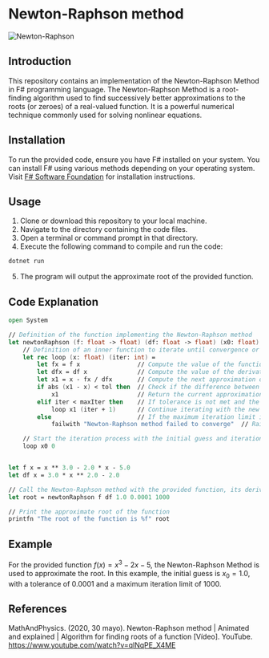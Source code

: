 # Newton-Raphson method

![Newton-Raphson](https://upload.wikimedia.org/wikipedia/commons/thumb/8/8c/Newton_iteration.svg/300px-Newton_iteration.svg.png)

## Introduction
This repository contains an implementation of the Newton-Raphson Method in F# programming language. The Newton-Raphson Method is a root-finding algorithm used to find successively better approximations to the roots (or zeroes) of a real-valued function. It is a powerful numerical technique commonly used for solving nonlinear equations.

## Installation
To run the provided code, ensure you have F# installed on your system. You can install F# using various methods depending on your operating system. Visit [F# Software Foundation](https://fsharp.org/use/) for installation instructions.

## Usage
1. Clone or download this repository to your local machine.
2. Navigate to the directory containing the code files.
3. Open a terminal or command prompt in that directory.
4. Execute the following command to compile and run the code:

```bash
dotnet run
```

5. The program will output the approximate root of the provided function.

## Code Explanation
```fsharp
open System

// Definition of the function implementing the Newton-Raphson method
let newtonRaphson (f: float -> float) (df: float -> float) (x0: float) (tol: float) (maxIter: int) =
    // Definition of an inner function to iterate until convergence or reach the maximum number of iterations
    let rec loop (x: float) (iter: int) =
        let fx = f x                // Compute the value of the function at x
        let dfx = df x              // Compute the value of the derivative of the function at x
        let x1 = x - fx / dfx       // Compute the next approximation of the root using the Newton-Raphson formula
        if abs (x1 - x) < tol then  // Check if the difference between successive approximations is less than the tolerance
            x1                      // Return the current approximation as the root if tolerance is satisfied
        elif iter < maxIter then    // If tolerance is not met and the number of iterations is less than the maximum limit
            loop x1 (iter + 1)      // Continue iterating with the new approximation
        else                        // If the maximum iteration limit is reached without convergence
            failwith "Newton-Raphson method failed to converge"  // Raise an exception indicating failure to converge

    // Start the iteration process with the initial guess and iteration count set to 0
    loop x0 0


let f x = x ** 3.0 - 2.0 * x - 5.0
let df x = 3.0 * x ** 2.0 - 2.0

// Call the Newton-Raphson method with the provided function, its derivative, initial guess, tolerance, and maximum iterations
let root = newtonRaphson f df 1.0 0.0001 1000

// Print the approximate root of the function
printfn "The root of the function is %f" root


```

## Example

For the provided function $f(x) = x^3 - 2x - 5$, the Newton-Raphson Method is used to approximate the root. In this example, the initial guess is $x_0 = 1.0$, with a tolerance of $0.0001$ and a maximum iteration limit of $1000$.

## References

MathAndPhysics. (2020, 30 mayo). Newton-Raphson method | Animated and explained | Algorithm for finding roots of a function [Vídeo]. YouTube. https://www.youtube.com/watch?v=qlNqPE_X4ME